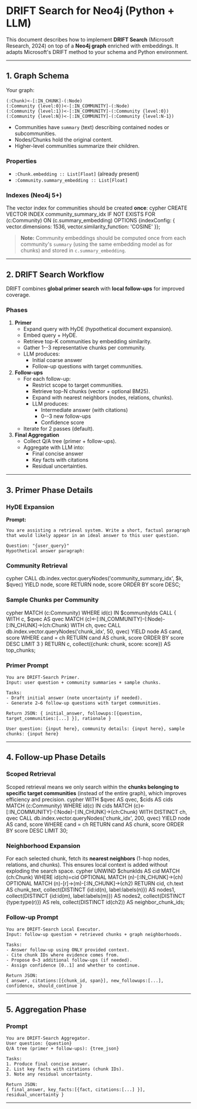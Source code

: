 # DRIFT Search for Neo4j (Python + LLM)

This document describes how to implement **DRIFT Search** (Microsoft
Research, 2024) on top of a **Neo4j graph** enriched with embeddings. It
adapts Microsoft's DRIFT method to your schema and Python environment.

------------------------------------------------------------------------

## 1. Graph Schema

Your graph:

    (:Chunk)<-[:IN_CHUNK]-(:Node)
    (:Community {level:0})<-[:IN_COMMUNITY]-(:Node)
    (:Community {level:1})<-[:IN_COMMUNITY]-(:Community {level:0})
    (:Community {level:N})<-[:IN_COMMUNITY]-(:Community {level:N-1})

-   Communities have `summary` (text) describing contained nodes or
    subcommunities.
-   Nodes/Chunks hold the original content.
-   Higher-level communities summarize their children.

### Properties

-   `:Chunk.embedding :: List[Float]` (already present)
-   `:Community.summary_embedding :: List[Float]`

### Indexes (Neo4j 5+)

The vector index for communities should be created **once**:
cypher CREATE VECTOR INDEX community_summary_idx IF NOT EXISTS FOR (c:Community) ON (c.summary_embedding) OPTIONS {indexConfig: { vector.dimensions: 1536, vector.similarity_function: 'COSINE' }};
> **Note:** Community embeddings should be computed once from each
> community's `summary` (using the same embedding model as for chunks)
> and stored in `c.summary_embedding`.

------------------------------------------------------------------------

## 2. DRIFT Search Workflow

DRIFT combines **global primer search** with **local follow-ups** for
improved coverage.

### Phases

1.  **Primer**
    -   Expand query with HyDE (hypothetical document expansion).
    -   Embed query + HyDE.
    -   Retrieve top-K communities by embedding similarity.
    -   Gather 1--3 representative chunks per community.
    -   LLM produces:
        -   Initial coarse answer
        -   Follow-up questions with target communities.
2.  **Follow-ups**
    -   For each follow-up:
        -   Restrict scope to target communities.
        -   Retrieve top-N chunks (vector + optional BM25).
        -   Expand with nearest neighbors (nodes, relations, chunks).
        -   LLM produces:
            -   Intermediate answer (with citations)
            -   0--3 new follow-ups
            -   Confidence score
    -   Iterate for 2 passes (default).
3.  **Final Aggregation**
    -   Collect Q/A tree (primer + follow-ups).
    -   Aggregate with LLM into:
        -   Final concise answer
        -   Key facts with citations
        -   Residual uncertainties.

------------------------------------------------------------------------

## 3. Primer Phase Details

### HyDE Expansion

**Prompt:**

    You are assisting a retrieval system. Write a short, factual paragraph that would likely appear in an ideal answer to this user question.

    Question: "{user_query}"
    Hypothetical answer paragraph:

### Community Retrieval
cypher CALL db.index.vector.queryNodes('community_summary_idx', $k, $qvec) YIELD node, score RETURN node, score ORDER BY score DESC;
### Sample Chunks per Community
cypher MATCH (c:Community) WHERE id(c) IN $communityIds CALL { WITH c, $qvec AS qvec MATCH (c)<-[:IN_COMMUNITY]-(:Node)-[:IN_CHUNK]->(ch:Chunk) WITH ch, qvec CALL db.index.vector.queryNodes('chunk_idx', 50, qvec) YIELD node AS cand, score WHERE cand = ch RETURN cand AS chunk, score ORDER BY score DESC LIMIT 3 } RETURN c, collect({chunk: chunk, score: score}) AS top_chunks;
### Primer Prompt

    You are DRIFT-Search Primer.
    Input: user question + community summaries + sample chunks.

    Tasks:
    - Draft initial answer (note uncertainty if needed).
    - Generate 2–6 follow-up questions with target communities.

    Return JSON: { initial_answer, followups:[{question, target_communities:[...] }], rationale }

    User question: {input here}, community details: {input here}, sample chunks: {input here}

------------------------------------------------------------------------

## 4. Follow-up Phase Details

### Scoped Retrieval

Scoped retrieval means we only search within the **chunks belonging to
specific target communities** (instead of the entire graph), which
improves efficiency and precision.
cypher WITH $qvec AS qvec, $cids AS cids MATCH (c:Community) WHERE id(c) IN cids MATCH (c)<-[:IN_COMMUNITY]-(:Node)-[:IN_CHUNK]->(ch:Chunk) WITH DISTINCT ch, qvec CALL db.index.vector.queryNodes('chunk_idx', 200, qvec) YIELD node AS cand, score WHERE cand = ch RETURN cand AS chunk, score ORDER BY score DESC LIMIT 30;
### Neighborhood Expansion

For each selected chunk, fetch its **nearest neighbors** (1-hop nodes,
relations, and chunks). This ensures local context is added without
exploding the search space.
cypher UNWIND $chunkIds AS cid MATCH (ch:Chunk) WHERE id(ch)=cid OPTIONAL MATCH (n)-[:IN_CHUNK]->(ch) OPTIONAL MATCH (n)-[r]->(m)-[:IN_CHUNK]->(ch2) RETURN cid, ch.text AS chunk_text, collect(DISTINCT {id:id(n), label:labels(n)}) AS nodes1, collect(DISTINCT {id:id(m), label:labels(m)}) AS nodes2, collect(DISTINCT {type:type(r)}) AS rels, collect(DISTINCT id(ch2)) AS neighbor_chunk_ids;
### Follow-up Prompt

    You are DRIFT-Search Local Executor.
    Input: follow-up question + retrieved chunks + graph neighborhoods.

    Tasks:
    - Answer follow-up using ONLY provided context.
    - Cite chunk IDs where evidence comes from.
    - Propose 0–3 additional follow-ups (if needed).
    - Assign confidence [0..1] and whether to continue.

    Return JSON:
    { answer, citations:[{chunk_id, span}], new_followups:[...], confidence, should_continue }

------------------------------------------------------------------------

## 5. Aggregation Phase

### Prompt

    You are DRIFT-Search Aggregator.
    User question: {question}
    Q/A tree (primer + follow-ups): {tree_json}

    Tasks:
    1. Produce final concise answer.
    2. List key facts with citations (chunk IDs).
    3. Note any residual uncertainty.

    Return JSON:
    { final_answer, key_facts:[{fact, citations:[...] }], residual_uncertainty }

------------------------------------------------------------------------